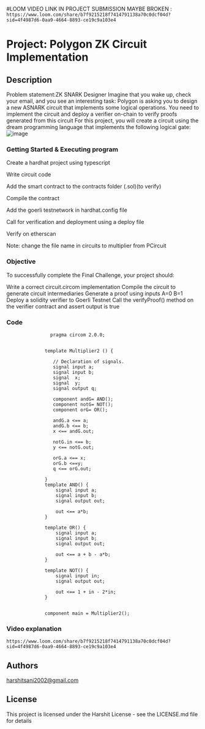 #LOOM VIDEO LINK IN PROJECT SUBMISSION MAYBE BROKEN : ```https://www.loom.com/share/b7f9215218f7414791138a70c0dcf04d?sid=4f4987d6-0aa9-4664-8893-ce19c9a103e4```
# Project:  Polygon ZK Circuit Implementation

## Description

Problem statement:ZK SNARK Designer Imagine that you wake up, check your email, and you see an interesting task: Polygon is asking you to design a new ASNARK circuit that implements some logical operations. You need to implement the circuit and deploy a verifier on-chain to verify proofs generated from this circuit 
For this project, you will create a circuit using the dream programming language that implements the following logical gate:
![image](https://github.com/DarthNexus/Metacrafters/assets/98768438/fec7a5c4-5c76-47c8-a503-ca325f4be67a)

### Getting Started & Executing program

Create a hardhat project using typescript

Write circuit code 

Add the smart contract to the contracts folder (.sol)(to verify)

Compile the contract

Add the goerli testnetwork in hardhat.config file

Call for verification and deployment using a deploy file

Verify on etherscan

Note: change the file name in circuits to multiplier from PCircuit


### Objective
  
  To successfully complete the Final Challenge, your project should:
  
  Write a correct circuit.circom implementation
  Compile the circuit to generate circuit intermediaries
  Generate a proof using inputs A=0 B=1
  Deploy a solidity verifier to Goerli Testnet
  Call the verifyProof() method on the verifier contract and assert output is true

### Code
```
                pragma circom 2.0.0;
              
             
              template Multiplier2 () {  
              
                 // Declaration of signals.  
                 signal input a;  
                 signal input b; 
                 signal  x;
                 signal  y; 
                 signal output q;  
              
                 component andG= AND();
                 component notG= NOT();
                 component orG= OR();
              
                 andG.a <== a;
                 andG.b <== b;
                 x <== andG.out;
              
                 notG.in <== b;
                 y <== notG.out;
              
                 orG.a <== x;
                 orG.b <==y;
                 q <== orG.out;
              
              }
              template AND() {
                  signal input a;
                  signal input b;
                  signal output out;
              
                  out <== a*b;
              }
              
              template OR() {
                  signal input a;
                  signal input b;
                  signal output out;
              
                  out <== a + b - a*b;
              }
              
              template NOT() {
                  signal input in;
                  signal output out;
              
                  out <== 1 + in - 2*in;
              }
              
              
              component main = Multiplier2();
```
### Video explanation
 ```https://www.loom.com/share/b7f9215218f7414791138a70c0dcf04d?sid=4f4987d6-0aa9-4664-8893-ce19c9a103e4```
## Authors

harshitsani2002@gmail.com


## License

This project is licensed under the Harshit License - see the LICENSE.md file for details

